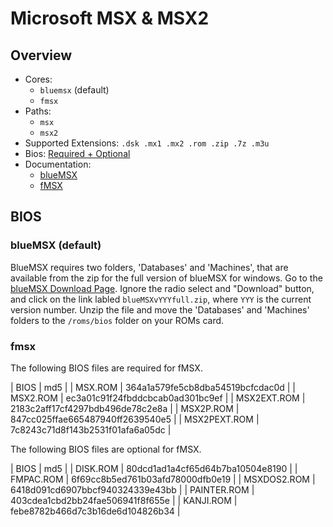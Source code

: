 # Microsoft MSX & MSX2

## Overview

- Cores:
  - `bluemsx` (default)
  - `fmsx`
- Paths:
  - `msx`
  - `msx2`
- Supported Extensions: `.dsk .mx1 .mx2 .rom .zip .7z .m3u`
- Bios: [Required + Optional](#bios)
- Documentation:
  - [blueMSX](https://docs.libretro.com/library/bluemsx/)
  - [fMSX](https://docs.libretro.com/library/fmsx/)

## BIOS

### blueMSX (default)

BlueMSX requires two folders, 'Databases' and 'Machines', that are available from the zip for the full version of blueMSX for windows. Go to the [blueMSX Download Page](http://bluemsx.msxblue.com/download.html). Ignore the radio select and "Download" button, and click on the link labled `blueMSXvYYYfull.zip`, where `YYY` is the current version number. Unzip the file and move the 'Databases' and 'Machines' folders to the `/roms/bios` folder on your ROMs card.

### fmsx

The following BIOS files are required for fMSX.

| BIOS         | md5                              |
| MSX.ROM      | 364a1a579fe5cb8dba54519bcfcdac0d |
| MSX2.ROM     | ec3a01c91f24fbddcbcab0ad301bc9ef |
| MSX2EXT.ROM  | 2183c2aff17cf4297bdb496de78c2e8a |
| MSX2P.ROM    | 847cc025ffae665487940ff2639540e5 |
| MSX2PEXT.ROM | 7c8243c71d8f143b2531f01afa6a05dc |

The following BIOS files are optional for fMSX.

| BIOS        | md5                              |
| DISK.ROM    | 80dcd1ad1a4cf65d64b7ba10504e8190 |
| FMPAC.ROM   | 6f69cc8b5ed761b03afd78000dfb0e19 |
| MSXDOS2.ROM | 6418d091cd6907bbcf940324339e43bb |
| PAINTER.ROM | 403cdea1cbd2bb24fae506941f8f655e |
| KANJI.ROM   | febe8782b466d7c3b16de6d104826b34 |
